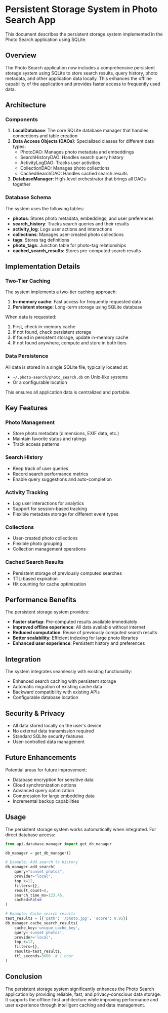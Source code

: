 # Persistent Storage System in Photo Search App

This document describes the persistent storage system implemented in the Photo Search application using SQLite.

## Overview

The Photo Search application now includes a comprehensive persistent storage system using SQLite to store search results, query history, photo metadata, and other application data locally. This enhances the offline capability of the application and provides faster access to frequently used data.

## Architecture

### Components

1. **LocalDatabase**: The core SQLite database manager that handles connections and table creation
2. **Data Access Objects (DAOs)**: Specialized classes for different data types:
   - PhotoDAO: Manages photo metadata and embeddings
   - SearchHistoryDAO: Handles search query history
   - ActivityLogDAO: Tracks user activities
   - CollectionDAO: Manages photo collections
   - CachedSearchDAO: Handles cached search results
3. **DatabaseManager**: High-level orchestrator that brings all DAOs together

### Database Schema

The system uses the following tables:

- **photos**: Stores photo metadata, embeddings, and user preferences
- **search_history**: Tracks search queries and their results
- **activity_log**: Logs user actions and interactions
- **collections**: Manages user-created photo collections
- **tags**: Stores tag definitions
- **photo_tags**: Junction table for photo-tag relationships
- **cached_search_results**: Stores pre-computed search results

## Implementation Details

### Two-Tier Caching

The system implements a two-tier caching approach:
1. **In-memory cache**: Fast access for frequently requested data
2. **Persistent storage**: Long-term storage using SQLite database

When data is requested:
1. First, check in-memory cache
2. If not found, check persistent storage
3. If found in persistent storage, update in-memory cache
4. If not found anywhere, compute and store in both tiers

### Data Persistence

All data is stored in a single SQLite file, typically located at:
- `~/.photo-search/photo_search.db` on Unix-like systems
- Or a configurable location

This ensures all application data is centralized and portable.

## Key Features

### Photo Management
- Store photo metadata (dimensions, EXIF data, etc.)
- Maintain favorite status and ratings
- Track access patterns

### Search History
- Keep track of user queries
- Record search performance metrics
- Enable query suggestions and auto-completion

### Activity Tracking
- Log user interactions for analytics
- Support for session-based tracking
- Flexible metadata storage for different event types

### Collections
- User-created photo collections
- Flexible photo grouping
- Collection management operations

### Cached Search Results
- Persistent storage of previously computed searches
- TTL-based expiration
- Hit counting for cache optimization

## Performance Benefits

The persistent storage system provides:
- **Faster startup**: Pre-computed results available immediately
- **Improved offline experience**: All data available without internet
- **Reduced computation**: Reuse of previously computed search results
- **Better scalability**: Efficient indexing for large photo libraries
- **Enhanced user experience**: Persistent history and preferences

## Integration

The system integrates seamlessly with existing functionality:
- Enhanced search caching with persistent storage
- Automatic migration of existing cache data
- Backward compatibility with existing APIs
- Configurable database location

## Security & Privacy

- All data stored locally on the user's device
- No external data transmission required
- Standard SQLite security features
- User-controlled data management

## Future Enhancements

Potential areas for future improvement:
- Database encryption for sensitive data
- Cloud synchronization options
- Advanced query optimization
- Compression for large embedding data
- Incremental backup capabilities

## Usage

The persistent storage system works automatically when integrated. For direct database access:

```python
from api.database.manager import get_db_manager

db_manager = get_db_manager()

# Example: Add search to history
db_manager.add_search(
    query="sunset photos",
    provider="local",
    top_k=12,
    filters={},
    result_count=8,
    search_time_ms=123.45,
    cached=False
)

# Example: Cache search results
test_results = [{'path': '/photo.jpg', 'score': 0.95}]
db_manager.cache_search_results(
    cache_key='unique_cache_key',
    query='sunset photos',
    provider='local',
    top_k=12,
    filters={},
    results=test_results,
    ttl_seconds=3600  # 1 hour
)
```

## Conclusion

The persistent storage system significantly enhances the Photo Search application by providing reliable, fast, and privacy-conscious data storage. It supports the offline-first architecture while improving performance and user experience through intelligent caching and data management.